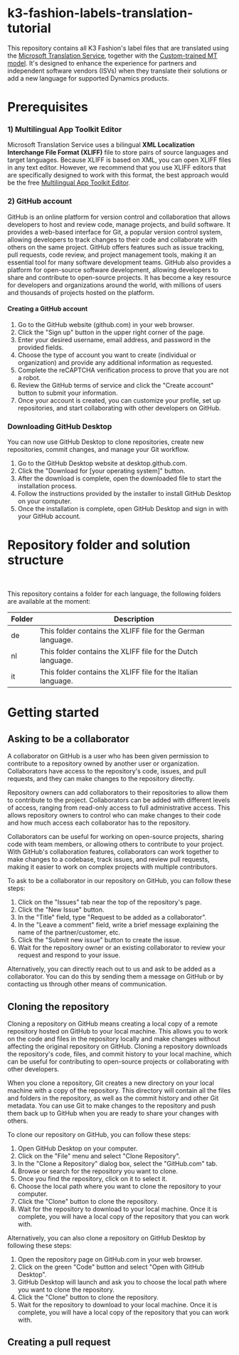 # k3-fashion-labels-translation-tutorial

This repository contains all K3 Fashion's label files that are translated using the [Microsoft Translation Service](https://learn.microsoft.com/en-us/dynamics365/fin-ops-core/dev-itpro/lifecycle-services/translation-service-overview), together with the [Custom-trained MT model](https://learn.microsoft.com/en-us/dynamics365/fin-ops-core/dev-itpro/lifecycle-services/translation-service-overview#custom-trained-mt-model). It's designed to enhance the experience for partners and independent software vendors (ISVs) when they translate their solutions or add a new language for supported Dynamics products.

# Prerequisites

### 1) Multilingual App Toolkit Editor

Microsoft Translation Service uses a bilingual **XML Localization Interchange File Format (XLIFF)** file to store pairs of source languages and target languages. Because XLIFF is based on XML, you can open XLIFF files in any text editor. However, we recommend that you use XLIFF editors that are specifically designed to work with this format, the best approach would be the free [Multilingual App Toolkit Editor](https://learn.microsoft.com/en-us/windows/apps/design/globalizing/multilingual-app-toolkit-editor-downloads).

### 2) GitHub account

GitHub is an online platform for version control and collaboration that allows developers to host and review code, manage projects, and build software. It provides a web-based interface for Git, a popular version control system, allowing developers to track changes to their code and collaborate with others on the same project. GitHub offers features such as issue tracking, pull requests, code review, and project management tools, making it an essential tool for many software development teams. GitHub also provides a platform for open-source software development, allowing developers to share and contribute to open-source projects. It has become a key resource for developers and organizations around the world, with millions of users and thousands of projects hosted on the platform.

#### Creating a GitHub account

1. Go to the GitHub website (github.com) in your web browser.
1. Click the "Sign up" button in the upper right corner of the page.
1. Enter your desired username, email address, and password in the provided fields.
1. Choose the type of account you want to create (individual or organization) and provide any additional information as requested.
1. Complete the reCAPTCHA verification process to prove that you are not a robot.
1. Review the GitHub terms of service and click the "Create account" button to submit your information.
1. Once your account is created, you can customize your profile, set up repositories, and start collaborating with other developers on GitHub.

### Downloading GitHub Desktop

You can now use GitHub Desktop to clone repositories, create new repositories, commit changes, and manage your Git workflow.

1. Go to the GitHub Desktop website at desktop.github.com.
1. Click the "Download for [your operating system]" button.
1. After the download is complete, open the downloaded file to start the installation process.
1. Follow the instructions provided by the installer to install GitHub Desktop on your computer.
1. Once the installation is complete, open GitHub Desktop and sign in with your GitHub account.

# Repository folder and solution structure
<br/>

This repository contains a folder for each language, the following folders are available at the moment:

| Folder | Description |
| --- | --- |
| de | This folder contains the XLIFF file for the German language. |
| nl | This folder contains the XLIFF file for the Dutch language. |
| it | This folder contains the XLIFF file for the Italian language. |

# Getting started

## Asking to be a collaborator

A collaborator on GitHub is a user who has been given permission to contribute to a repository owned by another user or organization. Collaborators have access to the repository's code, issues, and pull requests, and they can make changes to the repository directly.

Repository owners can add collaborators to their repositories to allow them to contribute to the project. Collaborators can be added with different levels of access, ranging from read-only access to full administrative access. This allows repository owners to control who can make changes to their code and how much access each collaborator has to the repository.

Collaborators can be useful for working on open-source projects, sharing code with team members, or allowing others to contribute to your project. With GitHub's collaboration features, collaborators can work together to make changes to a codebase, track issues, and review pull requests, making it easier to work on complex projects with multiple contributors.

To ask to be a collaborator in our repository on GitHub, you can follow these steps:

1. Click on the "Issues" tab near the top of the repository's page.
1. Click the "New Issue" button.
1. In the "Title" field, type "Request to be added as a collaborator".
1. In the "Leave a comment" field, write a brief message explaining the name of the partner/customer, etc.
1. Click the "Submit new issue" button to create the issue.
1. Wait for the repository owner or an existing collaborator to review your request and respond to your issue.

Alternatively, you can directly reach out to us and ask to be added as a collaborator. You can do this by sending them a message on GitHub or by contacting us through other means of communication.

## Cloning the repository

Cloning a repository on GitHub means creating a local copy of a remote repository hosted on GitHub to your local machine. This allows you to work on the code and files in the repository locally and make changes without affecting the original repository on GitHub. Cloning a repository downloads the repository's code, files, and commit history to your local machine, which can be useful for contributing to open-source projects or collaborating with other developers.

When you clone a repository, Git creates a new directory on your local machine with a copy of the repository. This directory will contain all the files and folders in the repository, as well as the commit history and other Git metadata. You can use Git to make changes to the repository and push them back up to GitHub when you are ready to share your changes with others.

To clone our repository on GitHub, you can follow these steps:

1. Open GitHub Desktop on your computer.
1. Click on the "File" menu and select "Clone Repository".
1. In the "Clone a Repository" dialog box, select the "GitHub.com" tab.
1. Browse or search for the repository you want to clone.
1. Once you find the repository, click on it to select it.
1. Choose the local path where you want to clone the repository to your computer.
1. Click the "Clone" button to clone the repository.
1. Wait for the repository to download to your local machine. Once it is complete, you will have a local copy of the repository that you can work with.

Alternatively, you can also clone a repository on GitHub Desktop by following these steps:

1. Open the repository page on GitHub.com in your web browser.
1. Click on the green "Code" button and select "Open with GitHub Desktop".
1. GitHub Desktop will launch and ask you to choose the local path where you want to clone the repository.
1. Click the "Clone" button to clone the repository.
1. Wait for the repository to download to your local machine. Once it is complete, you will have a local copy of the repository that you can work with.

## Creating a pull request


                    
